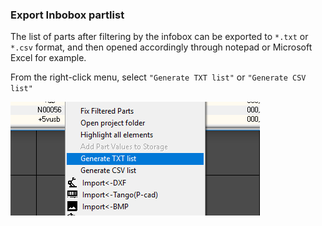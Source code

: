 ### Export Inbobox partlist

The list of parts after filtering by the infobox can be exported to `*.txt` or `*.csv` format, and then opened accordingly through notepad or Microsoft Excel for example.

From the right-click menu, select `"Generate TXT list"` or `"Generate CSV list"`

![](pictures/gen_txt_list.png)
